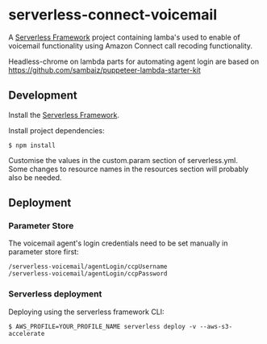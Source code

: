 # serverless-connect-voicemail

A [Serverless Framework](https://github.com/serverless/serverless) project containing lamba's used to enable of voicemail functionality using Amazon Connect call recoding functionality.  

Headless-chrome on lambda parts for automating agent login are based on https://github.com/sambaiz/puppeteer-lambda-starter-kit

## Development

Install the [Serverless Framework](https://serverless.com/framework/docs/getting-started/).

Install project dependencies:  
```
$ npm install
```

Customise the values in the custom.param section of serverless.yml.  
Some changes to resource names in the resources section will probably also be needed.  


## Deployment

### Parameter Store

The voicemail agent's login credentials  need to be set manually in parameter store first:  
```
/serverless-voicemail/agentLogin/ccpUsername
/serverless-voicemail/agentLogin/ccpPassword
```

### Serverless deployment

Deploying using the serverless framework CLI:  
```
$ AWS_PROFILE=YOUR_PROFILE_NAME serverless deploy -v --aws-s3-accelerate
```

